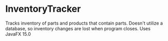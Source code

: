 # InventoryTracker

Tracks inventory of parts and products that contain parts.  Doesn't utilize a database, so inventory changes are lost when program closes.
Uses JavaFX 15.0

